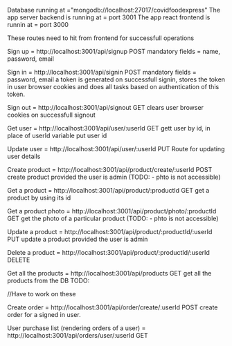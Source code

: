 Database running at ="mongodb://localhost:27017/covidfoodexpress"
The app server backend is running at = port 3001
The app react frontend is runnin at = port 3000


These routes need to hit from frontend for successfull operations


Sign up = http://localhost:3001/api/signup
    POST
    mandatory fields = name, password, email

Sign in = http://localhost:3001/api/signin
    POST
    mandatory fields = password, email
    a token is generated on successfull signin, stores the token in user browser cookies and does all tasks based on authentication of this token.

Sign out = http://localhost:3001/api/signout
    GET
    clears user browser cookies on successfull signout

Get user = http://localhost:3001/api/user/:userId
    GET
    gett user by id, in place of userId variable put user id

Update user = http://localhost:3001/api/user/:userId
    PUT
    Route for updating user details

Create product = http://localhost:3001/api/product/create/:userId
    POST
    create product provided the user is admin (TODO: - phto is not accessible)

Get a product = http://localhost:3001/api/product/:productId
    GET
    get a product by using its id

Get a product photo = http://localhost:3001/api/product/photo/:productId
    GET
    get the photo of a particular product (TODO: - phto is not accessible)

Update a product = http://localhost:3001/api/product/:productId/:userId
    PUT
    update a product provided the user is admin

Delete a product = http://localhost:3001/api/product/:productId/:userId
    DELETE

Get all the products = http://localhost:3001/api/products
    GET
    get all the products from the DB TODO:

















//Have to work on these

Create order = http://localhost:3001/api/order/create/:userId
    POST
    create order for a signed in user.

User purchase list (rendering orders of a user) = http://localhost:3001/api/orders/user/:userId
    GET











